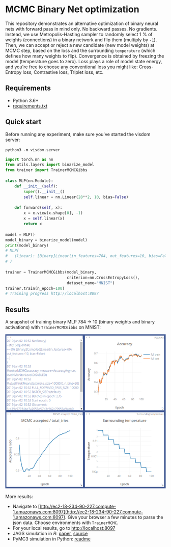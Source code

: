 # MCMC Binary Net optimization

This repository demonstrates an alternative optimization of binary neural nets with forward pass in mind only. No backward passes. No gradients. Instead, we use Metropolis-Hasting sampler to randomly select 1 % of weights (connections) in a binary network and flip them (multiply by `-1`). Then, we can accept or reject a new candidate (new model weights) at MCMC step, based on the loss and the surrounding `temperature` (which defines how many weights to flip). Convergence is obtained by freezing the model (temperature goes to zero). Loss plays a role of model state energy, and you're free to choose any conventional loss you might like: Cross-Entropy loss, Contrastive loss, Triplet loss, etc.

## Requirements

* Python 3.6+
* [requirements.txt](requirements.txt)


## Quick start

Before running any experiment, make sure you've started the visdom server:

`python3 -m visdom.server`

```python
import torch.nn as nn
from utils.layers import binarize_model
from trainer import TrainerMCMCGibbs

class MLP(nn.Module):
    def __init__(self):
        super().__init__()
        self.linear = nn.Linear(28**2, 10, bias=False)
    
    def forward(self, x):
        x = x.view(x.shape[0], -1)
        x = self.linear(x)
        return x

model = MLP()
model_binary = binarize_model(model)
print(model_binary)
# MLP(
#   (linear): [Binary]Linear(in_features=784, out_features=10, bias=False)
# )

trainer = TrainerMCMCGibbs(model_binary,
                           criterion=nn.CrossEntropyLoss(),
                           dataset_name="MNIST")
trainer.train(n_epoch=100)
# Training progress http://localhost:8097
```

## Results

A snapshot of training binary MLP 784 -> 10 (binary weights and binary activations) with `TrainerMCMCGibbs` on MNIST:

![](images/mnist_TrainerMCMC.png)

More results:

* Navigate to [http://ec2-18-234-90-227.compute-1.amazonaws.com:8097](http://ec2-18-234-90-227.compute-1.amazonaws.com:8097).  Give your browser a few minutes to parse the json data. Choose environments with `TrainerMCMC`. 
* For your local results, go to [http://localhost:8097](http://localhost:8097)
* JAGS simulation in _R_: [paper](MCMC/paper.pdf), [source](MCMC/mnist56_jags.R)
* PyMC3 simulation in Python: [readme](MCMC/README.md)
